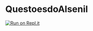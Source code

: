 # QuestoesdoAlsenil
[![Run on Repl.it](https://repl.it/badge/github/Mathewsmag/QuestoesdoAlsenil)](https://repl.it/github/Mathewsmag/QuestoesdoAlsenil)